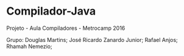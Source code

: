 # Compilador-Java
Projeto - Aula Compiladores - Metrocamp 2016

Grupo:
Douglas Martins;
José Ricardo Zanardo Junior;
Rafael Anjos;
Rhamah Nemezio;
